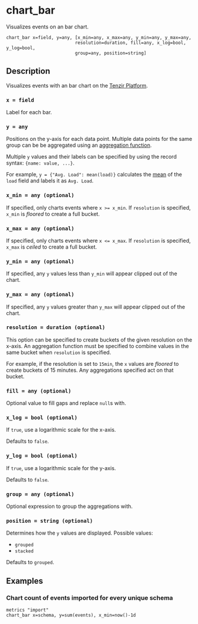 # chart_bar

Visualizes events on an bar chart.

```tql
chart_bar x=field, y=any, [x_min=any, x_max=any, y_min=any, y_max=any,
                          resolution=duration, fill=any, x_log=bool, y_log=bool,
                          group=any, position=string]
```

## Description

Visualizes events with an bar chart on the [Tenzir
Platform](https://app.tenzir.com).

### `x = field`

Label for each bar.

### `y = any`

Positions on the y-axis for each data point.
Multiple data points for the same group can be be aggregated using an
[aggregation function](../functions.md#aggregations).

Multiple `y` values and their labels can be specified by using the record
syntax: `{name: value, ...}`.

For example, `y = {"Avg. Load": mean(load)}` calculates the
[mean](../functions/mean.md) of the `load` field and labels it as `Avg. Load`.

### `x_min = any (optional)`

If specified, only charts events where `x >= x_min`.
If `resolution` is specified, `x_min` is _floored_ to create a full bucket.

### `x_max = any (optional)`

If specified, only charts events where `x <= x_max`.
If `resolution` is specified, `x_max` is _ceiled_ to create a full bucket.

### `y_min = any (optional)`

If specified, any `y` values less than `y_min` will appear clipped out of the
chart.

### `y_max = any (optional)`

If specified, any `y` values greater than `y_max` will appear clipped out of the
chart.

### `resolution = duration (optional)`

This option can be specified to create buckets of the given resolution on the
x-axis. An aggregation function must be specified to combine values in the same
bucket when `resolution` is specified.

For example, if the resolution is set to `15min`, the `x` values are _floored_
to create buckets of 15 minutes. Any aggregations specified act on that bucket.

### `fill = any (optional)`

Optional value to fill gaps and replace `null`s with.

### `x_log = bool (optional)`

If `true`, use a logarithmic scale for the x-axis.

Defaults to `false`.

### `y_log = bool (optional)`

If `true`, use a logarithmic scale for the y-axis.

Defaults to `false`.

### `group = any (optional)`

Optional expression to group the aggregations with.

### `position = string (optional)`

Determines how the `y` values are displayed. Possible values:
- `grouped`
- `stacked`

Defaults to `grouped`.

## Examples

### Chart count of events imported for every unique schema

```tql
metrics "import"
chart_bar x=schema, y=sum(events), x_min=now()-1d
```
